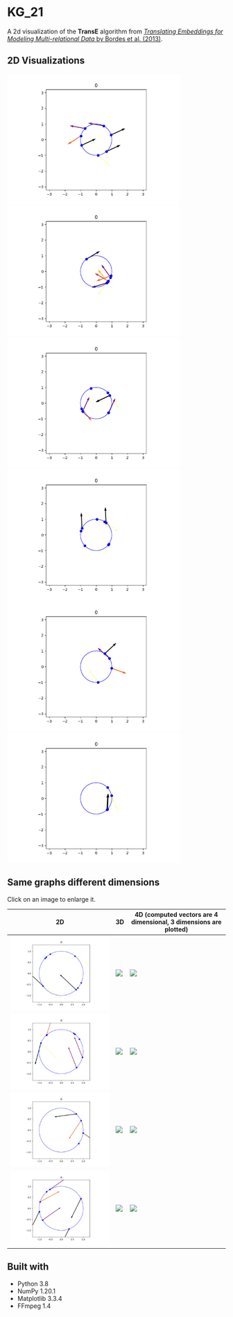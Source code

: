 # KG_21
A 2d visualization of the **TransE** algorithm from [*Translating Embeddings for Modeling Multi-relational Data* by Bordes et al. (2013)](https://proceedings.neurips.cc/paper/2013/file/1cecc7a77928ca8133fa24680a88d2f9-Paper.pdf).

## 2D Visualizations
<img src="example_0.gif" width="400"> <img src="example_1.gif" width="400">
<img src="example_2.gif" width="400"> <img src="example_3.gif" width="400">
<img src="square.gif" width="400"> <img src="square_2.gif" width="400">


## Same graphs different dimensions

Click on an image to enlarge it.

2D | 3D | 4D (computed vectors are 4 dimensional,  3 dimensions are plotted)
--- | --- | ---
![](example_0_2d.gif) | ![](example_0_3d.gif) | ![](example_0_4d.gif)
![](example_1_2d.gif) | ![](example_1_3d.gif) | ![](example_1_4d.gif)
![](example_2_2d.gif) | ![](example_2_3d.gif) | ![](example_2_4d.gif)
![](example_3_2d.gif) | ![](example_3_3d.gif) | ![](example_3_4d.gif)







## Built with
- Python 3.8
- NumPy 1.20.1  
- Matplotlib 3.3.4   
- FFmpeg 1.4
